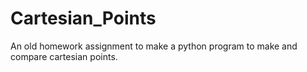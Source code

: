 # Cartesian_Points
An old homework assignment to make a python program to make and compare cartesian points.
